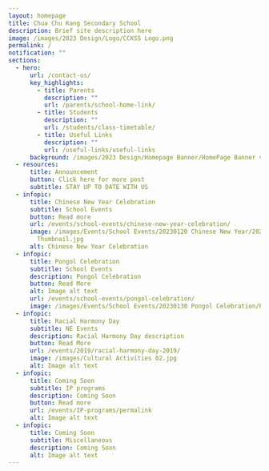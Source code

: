 ```yaml
---
layout: homepage
title: Chua Chu Kang Secondary School
description: Brief site description here
image: /images/2023 Design/Logo/CCKSS Logo.png
permalink: /
notification: ""
sections:
  - hero:
      url: /contact-us/
      key_highlights:
        - title: Parents
          description: ""
          url: /parents/school-home-link/
        - title: Students
          description: ""
          url: /students/class-timetable/
        - title: Useful Links
          description: ""
          url: /useful-links/useful-links
      background: /images/2023 Design/Homepage Banner/HomePage Banner v5.gif
  - resources:
      title: Announcement
      button: Click here for more post
      subtitle: STAY UP TO DATE WITH US
  - infopic:
      title: Chinese New Year Celebration
      subtitle: School Events
      button: Read more
      url: /events/school-events/chinese-new-year-celebration/
      image: /images/Events/School Events/20230120 Chinese New Year/2023 CNY
        Thumbnail.jpg
      alt: Chinese New Year Celebration
  - infopic:
      title: Pongol Celebration
      subtitle: School Events
      description: Pongol Celebration
      button: Read More
      alt: Image alt text
      url: /events/school-events/pongol-celebration/
      image: /images/Events/School Events/20230130 Pongol Celebration/Pongol Thumb.jpg
  - infopic:
      title: Racial Harmony Day
      subtitle: NE Events
      description: Racial Harmony Day description
      button: Read More
      url: /events/2019/racial-harmony-day-2019/
      image: /images/Cultural Activities 02.jpg
      alt: Image alt text
  - infopic:
      title: Coming Soon
      subtitle: IP programs
      description: Coming Soon
      button: Read more
      url: /events/IP-programs/permalink
      alt: Image alt text
  - infopic:
      title: Coming Soon
      subtitle: Miscellaneous
      description: Coming Soon
      alt: Image alt text
---
```

